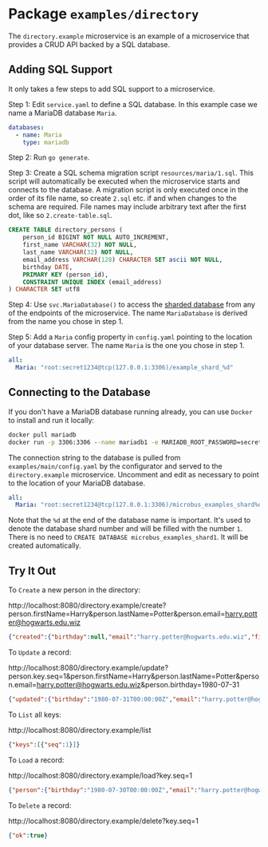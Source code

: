 # Package `examples/directory`

The `directory.example` microservice is an example of a microservice that provides a CRUD API backed by a SQL database.

## Adding SQL Support

It only takes a few steps to add SQL support to a microservice.

Step 1: Edit `service.yaml` to define a SQL database. In this example case we name a MariaDB database `Maria`.

```yaml
databases:
  - name: Maria
    type: mariadb
```

Step 2: Run `go generate`.

Step 3: Create a SQL schema migration script `resources/maria/1.sql`. This script will automatically be executed when the microservice starts and connects to the database. A migration script is only executed once in the order of its file name, so create `2.sql` etc. if and when changes to the schema are required. File names may include arbitrary text after the first dot, like so `2.create-table.sql`.

```sql
CREATE TABLE directory_persons (
	person_id BIGINT NOT NULL AUTO_INCREMENT,
	first_name VARCHAR(32) NOT NULL,
	last_name VARCHAR(32) NOT NULL,
	email_address VARCHAR(128) CHARACTER SET ascii NOT NULL,
	birthday DATE,
	PRIMARY KEY (person_id),
	CONSTRAINT UNIQUE INDEX (email_address)
) CHARACTER SET utf8
```

Step 4: Use `svc.MariaDatabase()` to access the [sharded database](../structure/shardedsql.md) from any of the endpoints of the microservice. The name `MariaDatabase` is derived from the name you chose in step 1.

Step 5: Add a `Maria` config property in `config.yaml` pointing to the location of your database server. The name `Maria` is the one you chose in step 1.

```yaml
all:
  Maria: "root:secret1234@tcp(127.0.0.1:3306)/example_shard_%d"
```

## Connecting to the Database

If you don't have a MariaDB database running already, you can use `Docker` to install and run it locally:

```cmd
docker pull mariadb
docker run -p 3306:3306 --name mariadb1 -e MARIADB_ROOT_PASSWORD=secret1234 -d mariadb
```

The connection string to the database is pulled from `examples/main/config.yaml` by the configurator and served to the `directory.example` microservice. Uncomment and edit as necessary to point to the location of your MariaDB database.

```yaml
all:
  Maria: "root:secret1234@tcp(127.0.0.1:3306)/microbus_examples_shard%d"
```

Note that the `%d` at the end of the database name is important. It's used to denote the database shard number and will be filled with the number `1`. There is no need to `CREATE DATABASE microbus_examples_shard1`. It will be created automatically.

## Try It Out

To `Create` a new person in the directory:

http://localhost:8080/directory.example/create?person.firstName=Harry&person.lastName=Potter&person.email=harry.potter@hogwarts.edu.wiz

```json
{"created":{"birthday":null,"email":"harry.potter@hogwarts.edu.wiz","firstName":"Harry","key":{"seq":1},"lastName":"Potter"}}
```

To `Update` a record:

http://localhost:8080/directory.example/update?person.key.seq=1&person.firstName=Harry&person.lastName=Potter&person.email=harry.potter@hogwarts.edu.wiz&person.birthday=1980-07-31

```json
{"updated":{"birthday":"1980-07-31T00:00:00Z","email":"harry.potter@hogwarts.edu.wiz","firstName":"Harry","key":{"seq":1},"lastName":"Potter"},"ok":true}
```

To `List` all keys:

http://localhost:8080/directory.example/list

```json
{"keys":[{"seq":1}]}
```

To `Load` a record:

http://localhost:8080/directory.example/load?key.seq=1

```json
{"person":{"birthday":"1980-07-30T00:00:00Z","email":"harry.potter@hogwarts.edu.wiz","firstName":"Harry","key":{"seq":1},"lastName":"Potter"},"ok":true}
```

To `Delete` a record:

http://localhost:8080/directory.example/delete?key.seq=1

```json
{"ok":true}
```
